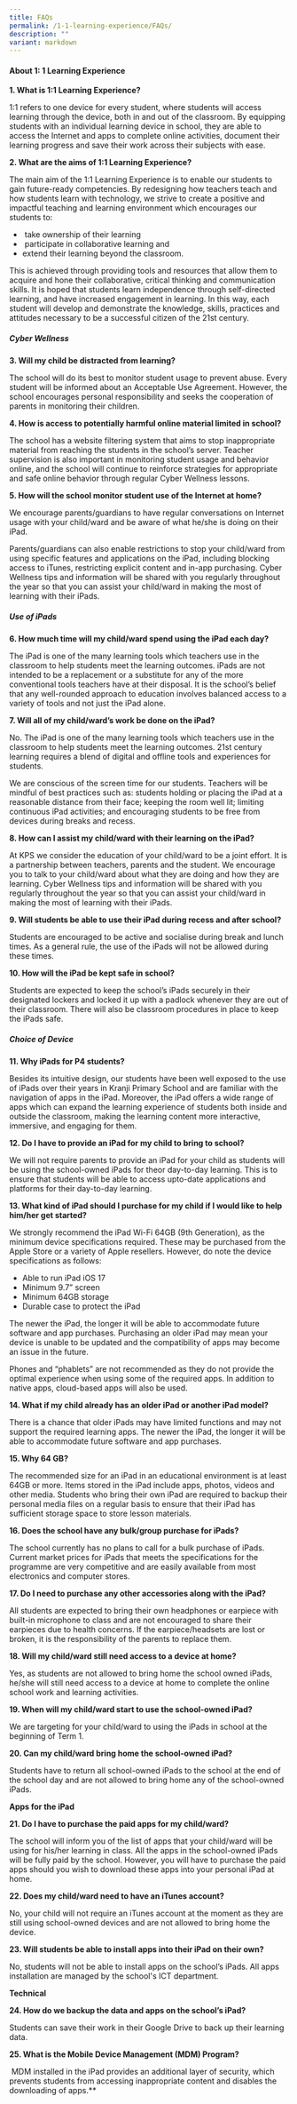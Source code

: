 ```yaml
---
title: FAQs
permalink: /1-1-learning-experience/FAQs/
description: ""
variant: markdown
---
```

#### **About 1: 1 Learning Experience**

**1\. What is 1:1 Learning Experience?**

1:1 refers to one device for every student, where students will access learning through the device, both in and out of the classroom. By equipping students with an individual learning device in school, they are able to access the Internet and apps to complete online activities, document their learning progress and save their work across their subjects with ease.  

  

**2\. What are the aims of 1:1 Learning Experience?**

The main aim of the 1:1 Learning Experience is to enable our students to gain future-ready competencies. By redesigning how teachers teach and how students learn with technology, we strive to create a positive and impactful teaching and learning environment which encourages our students to:  

*    take ownership of their learning
*    participate in collaborative learning and
*   extend their learning beyond the classroom.

This is achieved through providing tools and resources that allow them to acquire and hone their collaborative, critical thinking and communication skills. It is hoped that students learn independence through self-directed learning, and have increased engagement in learning. In this way, each student will develop and demonstrate the knowledge, skills, practices and attitudes necessary to be a successful citizen of the 21st century.

  

##### **Cyber Wellness**

**3\. Will my child be distracted from learning?**

The school will do its best to monitor student usage to prevent abuse. Every student will be informed about an Acceptable Use Agreement. However, the school encourages personal responsibility and seeks the cooperation of parents in monitoring their children.  

  

**4\. How is access to potentially harmful online material limited in school?**

The school has a website filtering system that aims to stop inappropriate material from reaching the students in the school’s server. Teacher supervision is also important in monitoring student usage and behavior online, and the school will continue to reinforce strategies for appropriate and safe online behavior through regular Cyber Wellness lessons.  

  

**5\. How will the school monitor student use of the Internet at home?**

We encourage parents/guardians to have regular conversations on Internet usage with your child/ward and be aware of what he/she is doing on their iPad.  

Parents/guardians can also enable restrictions to stop your child/ward from using specific features and applications on the iPad, including blocking access to iTunes, restricting explicit content and in-app purchasing. Cyber Wellness tips and information will be shared with you regularly throughout the year so that you can assist your child/ward in making the most of learning with their iPads.

  

##### **Use of iPads**

**6\. How much time will my child/ward spend using the iPad each day?**

The iPad is one of the many learning tools which teachers use in the classroom to help students meet the learning outcomes. iPads are not intended to be a replacement or a substitute for any of the more conventional tools teachers have at their disposal. It is the school’s belief that any well-rounded approach to education involves balanced access to a variety of tools and not just the iPad alone.  

  

**7\. Will all of my child/ward’s work be done on the iPad?**

No. The iPad is one of the many learning tools which teachers use in the classroom to help students meet the learning outcomes. 21st century learning requires a blend of digital and offline tools and experiences for students.  

We are conscious of the screen time for our students. Teachers will be mindful of best practices such as: students holding or placing the iPad at a reasonable distance from their face; keeping the room well lit; limiting continuous iPad activities; and encouraging students to be free from devices during breaks and recess.

  

**8\. How can I assist my child/ward with their learning on the iPad?**

At KPS we consider the education of your child/ward to be a joint effort. It is a partnership between teachers, parents and the student. We encourage you to talk to your child/ward about what they are doing and how they are learning. Cyber Wellness tips and information will be shared with you regularly throughout the year so that you can assist your child/ward in making the most of learning with their iPads.  

  

**9\. Will students be able to use their iPad during recess and after school?**

Students are encouraged to be active and socialise during break and lunch times. As a general rule, the use of the iPads will not be allowed during these times.  

  

**10\. How will the iPad be kept safe in school?**

Students are expected to keep the school’s iPads securely in their designated lockers and locked it up with a padlock whenever they are out of their classroom. There will also be classroom procedures in place to keep the iPads safe.

  

##### **Choice of Device**

**11\. Why iPads for P4 students?**

Besides its intuitive design, our students have been well exposed to the use of iPads over their years in Kranji Primary School and are familiar with the navigation of apps in the iPad. Moreover, the iPad offers a wide range of apps which can expand the learning experience of students both inside and outside the classroom, making the learning content more interactive, immersive, and engaging for them.  

  

**12\. Do I have to provide an iPad for my child to bring to school?**

We will not require parents to provide an iPad for your child as students will be using the school-owned iPads for theor day-to-day learning. This is to ensure that students will be able to access upto-date applications and platforms for their day-to-day learning.

  

**13\. What kind of iPad should I purchase for my child if I would like to help him/her get started?**

We strongly recommend the iPad Wi-Fi 64GB (9th Generation), as the minimum device specifications required. These may be purchased from the Apple Store or a variety of Apple resellers. However, do note the device specifications as follows:

*   Able to run iPad iOS 17
*   Minimum 9.7” screen
*   Minimum 64GB storage
*   Durable case to protect the iPad

The newer the iPad, the longer it will be able to accommodate future software and app purchases. Purchasing an older iPad may mean your device is unable to be updated and the compatibility of apps may become an issue in the future.

Phones and “phablets” are not recommended as they do not provide the optimal experience when using some of the required apps. In addition to native apps, cloud-based apps will also be used.

  

**14\. What if my child already has an older iPad or another iPad model?**

There is a chance that older iPads may have limited functions and may not support the required learning apps. The newer the iPad, the longer it will be able to accommodate future software and app purchases.  

  

**15\. Why 64 GB?**

The recommended size for an iPad in an educational environment is at least 64GB or more. Items stored in the iPad include apps, photos, videos and other media. Students who bring their own iPad are required to backup their personal media files on a regular basis to ensure that their iPad has sufficient storage space to store lesson materials.

  

**16\. Does the school have any bulk/group purchase for iPads?**

The school currently has no plans to call for a bulk purchase of iPads. Current market prices for iPads that meets the specifications for the programme are very competitive and are easily available from most electronics and computer stores.

  

**17\. Do I need to purchase any other accessories along with the iPad?**

All students are expected to bring their own headphones or earpiece with built-in microphone to class and are not encouraged to share their earpieces due to health concerns. If the earpiece/headsets are lost or broken, it is the responsibility of the parents to replace them.

  

**18\. Will my child/ward still need access to a device at home?**

Yes, as students are not allowed to bring home the school owned iPads, he/she will still need access to a device at home to complete the online school work and learning activities.

  

**19\. When will my child/ward start to use the school-owned iPad?**

We are targeting for your child/ward to using the iPads in school at the beginning of Term 1.

  

**20\. Can my child/ward bring home the school-owned iPad?**

Students have to return all school-owned iPads to the school at the end of the school day and are not allowed to bring home any of the school-owned iPads.

  

**Apps for the iPad**

**21\. Do I have to purchase the paid apps for my child/ward?**

The school will inform you of the list of apps that your child/ward will be using for his/her learning in class. All the apps in the school-owned iPads will be fully paid by the school. However, you will have to purchase the paid apps should you wish to download these apps into your personal iPad at home.

  

**22\. Does my child/ward need to have an iTunes account?**

No, your child will not require an iTunes account at the moment as they are still using school-owned devices and are not allowed to bring home the device. 

  

**23\. Will students be able to install apps into their iPad on their own?**

No, students will not be able to install apps on the school’s iPads. All apps installation are managed by the school's ICT department.   

  

**Technical**

  

**24\. How do we backup the data and apps on the school’s iPad?**

Students can save their work in their Google Drive to back up their learning data. 

  

**25\. What is the Mobile Device Management (MDM) Program?**

 MDM installed in the iPad provides an additional layer of security, which prevents students from accessing inappropriate content and disables the downloading of apps.**